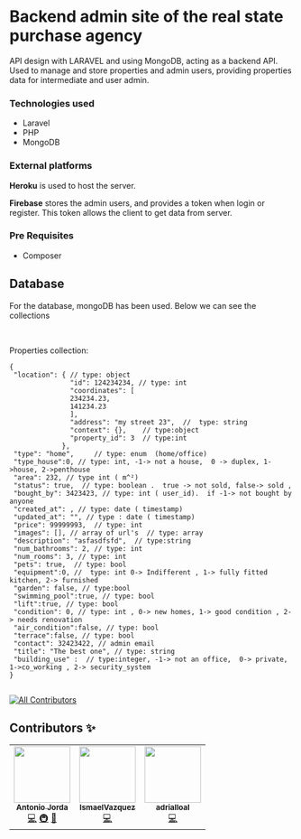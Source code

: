 

#  Backend admin site of the real state purchase agency

API design with LARAVEL and using MongoDB, acting as a backend API. Used to manage and store properties and admin users, providing properties data for intermediate and user admin.

### Technologies used

- Laravel
- PHP
- MongoDB

### External platforms

**Heroku** is used to host the server.

**Firebase** stores the admin users, and provides a token when login or register. This token allows the client to get data from server.

### Pre Requisites

- Composer

## Database

 For the database, mongoDB has been used. Below we can see the collections

 <br>

  Properties collection: 

  

   ```jsonc
 {
    "location": { // type: object
                  "id": 124234234, // type: int
                  "coordinates": [
                  234234.23,
                  141234.23
                  ],
                  "address": "my street 23",  //  type: string
                  "context": {},    // type:object
                  "property_id": 3  // type:int
                },
    "type": "home",     // type: enum  (home/office)
    "type_house":0, // type: int, -1-> not a house,  0 -> duplex, 1->house, 2->penthouse  
    "area": 232, // type int ( m^²)
    "status": true,  // type: boolean .  true -> not sold, false-> sold , 
    "bought_by": 3423423, // type: int ( user_id).  if -1-> not bought by anyone
    "created_at": , // type: date ( timestamp)
    "updated_at": "", // type : date ( timestamp)
    "price": 99999993,  // type: int 
    "images": [], // array of url's  // type: array
    "description": "asfasdfsfd",  // type:string
    "num_bathrooms": 2, // type: int
    "num_rooms": 3, // type: int
    "pets": true,  // type: bool
    "equipment":0, //  type: int 0-> Indifferent , 1-> fully fitted kitchen, 2-> furnished  
    "garden": false, // type:bool
    "swimming_pool":true, // type: bool
    "lift":true, // type: bool
    "condition": 0, // type: int , 0-> new homes, 1-> good condition , 2-> needs renovation
    "air_condition":false, // type: bool
    "terrace":false, // type: bool
    "contact": 32423422, // admin email
    "title": "The best one", // type: string
    "building_use" :  // type:integer, -1-> not an office,  0-> private, 1->co_working , 2-> security_system
}
    
   ```



<!-- ALL-CONTRIBUTORS-BADGE:START - Do not remove or modify this section -->
[![All Contributors](https://img.shields.io/badge/all_contributors-3-orange.svg?style=flat-square)](#contributors-)
<!-- ALL-CONTRIBUTORS-BADGE:END -->

## Contributors ✨


<!-- ALL-CONTRIBUTORS-LIST:START - Do not remove or modify this section -->
<!-- prettier-ignore-start -->
<!-- markdownlint-disable -->
<table>
  <tr>
    <td align="center"><a href="https://tonijorda.com/"><img src="https://avatars.githubusercontent.com/u/49041487?v=4?s=100" width="100px;" alt=""/><br /><sub><b>Antonio Jorda</b></sub></a><br /><a href="https://github.com/real-state-masters/real-estate-purchase-agency-admin-API/commits?author=Skebard" title="Code">💻</a> <a href="#infra-Skebard" title="Infrastructure (Hosting, Build-Tools, etc)">🚇</a> <a href="#ideas-Skebard" title="Ideas, Planning, & Feedback">🤔</a></td>
    <td align="center"><a href="https://github.com/IsmaelVazquez"><img src="https://avatars.githubusercontent.com/u/66822532?v=4?s=100" width="100px;" alt=""/><br /><sub><b>IsmaelVazquez</b></sub></a><br /><a href="https://github.com/real-state-masters/real-estate-purchase-agency-admin-API/commits?author=IsmaelVazquez" title="Code">💻</a></td>
    <td align="center"><a href="https://github.com/adrialloal"><img src="https://avatars.githubusercontent.com/u/67317486?v=4?s=100" width="100px;" alt=""/><br /><sub><b>adrialloal</b></sub></a><br /><a href="https://github.com/real-state-masters/real-estate-purchase-agency-admin-API/commits?author=adrialloal" title="Code">💻</a></td>
  </tr>
</table>


   


<!-- markdownlint-restore -->
<!-- prettier-ignore-end -->

<!-- ALL-CONTRIBUTORS-LIST:END -->



